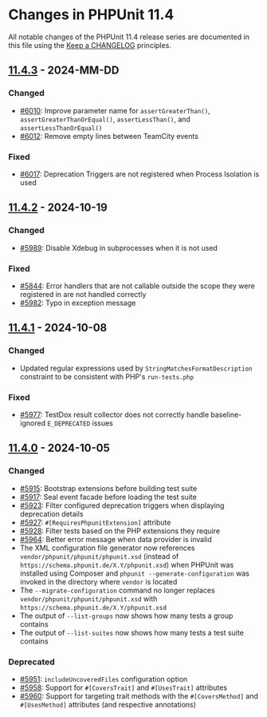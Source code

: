 # Changes in PHPUnit 11.4

All notable changes of the PHPUnit 11.4 release series are documented in this file using the [Keep a CHANGELOG](https://keepachangelog.com/) principles.

## [11.4.3] - 2024-MM-DD

### Changed

* [#6010](https://github.com/sebastianbergmann/phpunit/pull/6010): Improve parameter name for `assertGreaterThan()`, `assertGreaterThanOrEqual()`, `assertLessThan()`, and `assertLessThanOrEqual()`
* [#6012](https://github.com/sebastianbergmann/phpunit/pull/6012): Remove empty lines between TeamCity events

### Fixed

* [#6017](https://github.com/sebastianbergmann/phpunit/pull/6017): Deprecation Triggers are not registered when Process Isolation is used

## [11.4.2] - 2024-10-19

### Changed

* [#5989](https://github.com/sebastianbergmann/phpunit/pull/5989): Disable Xdebug in subprocesses when it is not used

### Fixed

* [#5844](https://github.com/sebastianbergmann/phpunit/issues/5844): Error handlers that are not callable outside the scope they were registered in are not handled correctly
* [#5982](https://github.com/sebastianbergmann/phpunit/pull/5982): Typo in exception message

## [11.4.1] - 2024-10-08

### Changed

* Updated regular expressions used by `StringMatchesFormatDescription` constraint to be consistent with PHP's `run-tests.php`

### Fixed

* [#5977](https://github.com/sebastianbergmann/phpunit/pull/5977): TestDox result collector does not correctly handle baseline-ignored `E_DEPRECATED` issues

## [11.4.0] - 2024-10-05

### Changed

* [#5915](https://github.com/sebastianbergmann/phpunit/pull/5915): Bootstrap extensions before building test suite
* [#5917](https://github.com/sebastianbergmann/phpunit/pull/5917): Seal event facade before loading the test suite
* [#5923](https://github.com/sebastianbergmann/phpunit/pull/5923): Filter configured deprecation triggers when displaying deprecation details
* [#5927](https://github.com/sebastianbergmann/phpunit/pull/5927): `#[RequiresPhpunitExtension]` attribute
* [#5928](https://github.com/sebastianbergmann/phpunit/issues/5928): Filter tests based on the PHP extensions they require
* [#5964](https://github.com/sebastianbergmann/phpunit/pull/5964): Better error message when data provider is invalid
* The XML configuration file generator now references `vendor/phpunit/phpunit/phpunit.xsd` (instead of `https://schema.phpunit.de/X.Y/phpunit.xsd`) when PHPUnit was installed using Composer and `phpunit --generate-configuration` was invoked in the directory where `vendor` is located
* The `--migrate-configuration` command no longer replaces `vendor/phpunit/phpunit/phpunit.xsd` with `https://schema.phpunit.de/X.Y/phpunit.xsd`
* The output of `--list-groups` now shows how many tests a group contains
* The output of `--list-suites` now shows how many tests a test suite contains

### Deprecated

* [#5951](https://github.com/sebastianbergmann/phpunit/issues/5951): `includeUncoveredFiles` configuration option
* [#5958](https://github.com/sebastianbergmann/phpunit/issues/5958): Support for `#[CoversTrait]` and `#[UsesTrait]` attributes
* [#5960](https://github.com/sebastianbergmann/phpunit/issues/5960): Support for targeting trait methods with the `#[CoversMethod]` and `#[UsesMethod]` attributes (and respective annotations)

[11.4.3]: https://github.com/sebastianbergmann/phpunit/compare/11.4.2...11.4
[11.4.2]: https://github.com/sebastianbergmann/phpunit/compare/11.4.1...11.4.2
[11.4.1]: https://github.com/sebastianbergmann/phpunit/compare/11.4.0...11.4.1
[11.4.0]: https://github.com/sebastianbergmann/phpunit/compare/11.3.6...11.4.0
